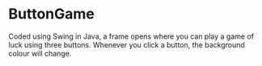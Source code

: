 # ButtonGame
Coded using Swing in Java, a frame opens where you can play a game of luck using three buttons. Whenever you click a button, the background colour will change.
